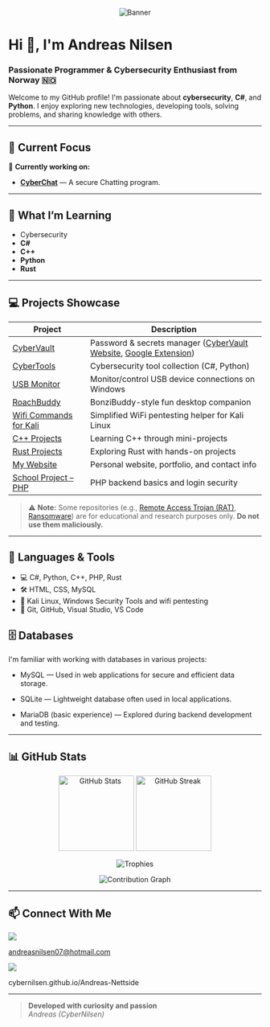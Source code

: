 <p align="center">
  <img src="https://capsule-render.vercel.app/api?type=waving&color=0e2233&height=320&section=header&text=Andreas%20Nilsen%20(CyberNilsen)&fontSize=40&fontAlign=50&desc=Cybersecurity%20Enthusiast%20%7C%20Developer%20%7C%20Norway%20🇳🇴&descSize=20&descAlign=50&fontColor=ffffff&descFontColor=ffffff&descPadding=80" alt="Banner"/>
</p>

# Hi 👋, I'm Andreas Nilsen

### Passionate Programmer & Cybersecurity Enthusiast from Norway 🇳🇴

Welcome to my GitHub profile! I'm passionate about **cybersecurity**, **C#**, and **Python**. I enjoy exploring new technologies, developing tools, solving problems, and sharing knowledge with others.

---

## 🌟 Current Focus

🔭 **Currently working on:**  
- [**CyberChat**](https://github.com/CyberNilsen/CyberChat) — A secure Chatting program. <br>

---

## 🌱 What I’m Learning

- Cybersecurity
- **C#**
- **C++**
- **Python**
- **Rust**

---

## 💻 Projects Showcase

| Project | Description |
|---------|-------------|
| [CyberVault](https://github.com/CyberNilsen/CyberVault) | Password & secrets manager ([CyberVault Website](https://github.com/CyberNilsen/CyberVault-website), [Google Extension](https://github.com/CyberNilsen/CyberVaultExtension)) |
| [CyberTools](https://github.com/CyberNilsen/CyberTools) | Cybersecurity tool collection (C#, Python) |
| [USB Monitor](https://github.com/CyberNilsen/USB-Monitor) | Monitor/control USB device connections on Windows |
| [RoachBuddy](https://github.com/CyberNilsen/RoachBuddy) | BonziBuddy-style fun desktop companion |
| [Wifi Commands for Kali](https://github.com/CyberNilsen/Wifi-Commands-Kali) | Simplified WiFi pentesting helper for Kali Linux |
| [C++ Projects](https://github.com/CyberNilsen/CPP-projects) | Learning C++ through mini-projects |
| [Rust Projects](https://github.com/CyberNilsen/Rust) | Exploring Rust with hands-on projects |
| [My Website](https://cybernilsen.github.io/Andreas-Nettside/) | Personal website, portfolio, and contact info |
| [School Project – PHP](https://github.com/CyberNilsen/Oppdag-Norge-databasenettside) | PHP backend basics and login security |

> ⚠️ **Note:** Some repositories (e.g., [Remote Access Trojan (RAT)](https://github.com/CyberNilsen/Remote-Access-Trojan), [Ransomware](https://github.com/CyberNilsen/Ransomware)) are for educational and research purposes only. **Do not use them maliciously.**

---

## 🚀 Languages & Tools

- 💻 C#, Python, C++, PHP, Rust  
- 🛠️ HTML, CSS, MySQL  
- 🔐 Kali Linux, Windows Security Tools and wifi pentesting
- 🔧 Git, GitHub, Visual Studio, VS Code

## 🗄️ Databases
I'm familiar with working with databases in various projects:

- MySQL — Used in web applications for secure and efficient data storage.

- SQLite — Lightweight database often used in local applications.

- MariaDB (basic experience) — Explored during backend development and testing.

---

## 📊 GitHub Stats

<p align="center">
  <img src="https://github-readme-stats.vercel.app/api?username=CyberNilsen&show_icons=true&theme=dark" alt="GitHub Stats" height="150"/>
  <img src="https://streak-stats.demolab.com/?user=CyberNilsen&theme=dark" alt="GitHub Streak" height="150"/>
</p>
<p align="center">
  <img src="https://github-profile-trophy.vercel.app/?username=CyberNilsen&theme=onedark&row=1&column=7" alt="Trophies"/>
</p>
<p align="center">
  <img src="https://github-readme-activity-graph.vercel.app/graph?username=CyberNilsen&theme=github-compact" alt="Contribution Graph"/>
</p>

---

## 📫 Connect With Me

<a href="mailto:andreasnilsen07@hotmail.com"><img src="https://img.shields.io/badge/Email-D14836?style=flat&logo=gmail&logoColor=white"></a> <p>andreasnilsen07@hotmail.com</p>
<a href="https://cybernilsen.github.io/Andreas-Nettside/"><img src="https://img.shields.io/badge/Website-181717?style=flat&logo=githubpages"></a><p>cybernilsen.github.io/Andreas-Nettside</p>

---

> **Developed with curiosity and passion**  
> *Andreas (CyberNilsen)*
